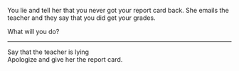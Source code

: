 You lie and tell her that you never got your report card back.
She emails the teacher and they say that you did get your grades.

What will you do?

---
Say that the teacher is lying     
Apologize and give her the report card.
